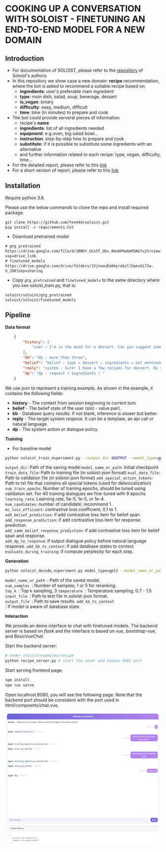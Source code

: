 # COOKING UP A CONVERSATION WITH SOLOIST - FINETUNING AN END-TO-END MODEL FOR A NEW DOMAIN

## Introduction
* For documentation of SOLOIST, please refer to the [repository](https://github.com/pengbaolin/soloist) of Soloist's authors
* In this repository we show case a new domain: **recipe** recommendation, where the bot is asked to recommend a suitable recipe based on:
    * **ingredients**: user's preferable main ingredient
    * **type**: main dish, salad, soup, beverage, dessert
    * **is_vegan**: binary
    * **difficulty**: easy, medium, difficult
    * **time**: time (in minutes) to prepare and cook
* The bot could provide serveral pieces of information
    * recipe's **name**
    * **ingredients**: list of all ingredients needed
    * **equipment**: e.g oven, big salad bowl... 
    * **instruction**: step-by-step how to prepare and cook
    * **substitute**: if it is possible to substitute some ingredients with an alternative
    * and further information related to each recipe: type, vegan, difficulty, time...
* For the detailed report, please refer to this [link](https://docs.google.com/document/d/1F-HPy6cI-tPWWeAzBCw6Mpq-yxSDs__dQhwoWS1HvEc/edit?usp=sharing)
* For a short version of report, please refer to this [link]([github](https://github.com/Yen444/soloist/blob/main/SDS_Recipe.pdf))

## Installation
Require python 3.6.  

Please use the below commands to clone the repo and install required package.
```
git clone https://github.com/Yen444/soloist.git
pip install -r requirements.txt
```
* Download pretrained model
```
# gtg_pretrained 
https://drive.google.com/file/d/1BNhY_GCx5f_Ubv_8mx6PHa6mFDAG7ujh/view?usp=drive_link
# finetuned_models
https://drive.google.com/drive/folders/1VjnxouEe04yrokzllFpevXi7Jw-h_JDK?usp=sharing
```
* Copy `gtg_pretrained` and `finetuned_models` to the same directory where you see soloist_train.py, that is:
```
soloist/soloist/gtg_pretrained
soloist/soloist/finetuned_models
```

## Pipeline
**Data format**
```json
    {
        "history": [
            "user : I'm in the mood for a dessert. Can you suggest something sweet? "
        ],
        "kb": "kb : more than three",
        "belief": "belief : type = dessert ; ingredients = not mentioned ",
        "reply": "system : Sure! I have a few recipes for dessert. Do you have any preferences or restrictions?",
        "dp": "dp : request ( ingredients ) "
    }
```
We use json to represent a training example. As shown in the example, it contains the following fields:
* **history** - The context from session beginning to current turn
* **belief** - The belief state of the user (slot - value pair). 
* **kb** - Database query results. If not blank, inference is slower but better.
* **reply** - The target system respose. It can be a template, an api call or natural language.
* **dp** - The system action or dialogue policy.

**Training**
* For baseline model
```bash
python soloist_train_experiment.py --output_dir $OUTPUT --model_type=gpt2 --model_name_or_path $MODEL_NAME --do_train --train_data_file $TRAIN_FILE --eval_data_file $EVAL_FILE --add_special_action_tokens=$SPECIAL_TOKEN_FILE --per_gpu_train_batch_size 1 --num_train_epochs $EPOCHS --learning_rate 5e-5 --overwrite_cache --max_seq 100 --overwrite_output_dir --max_turn 15 --num_candidates 1 --mc_loss_efficient 0.33 --add_response_prediction --add_same_belief_response_prediction --add_belief_prediction --save_steps 6000 [--add_kb_to_context][--evaluate_during_training] [--add_dp_to_response]
```
<code>output_dir</code>: Path of the saving model 
<code>model_name_or_path</code>: Initial checkpoint
<code>train_data_file</code>: Path to training file (in soloist-json format)
<code>eval_data_file</code>: Path to validation file (in soloist-json format)
<code>add_special_action_tokens</code>: Path to txt file that contains all special tokens (used for delexicalization)
<code>num_train_epochs</code>: Number of training epochs, should be tuned using validation set. For 40 training dialogues we fine-tuned with 9 epochs.  
<code>learning_rate</code>: Learning rate; 5e-5, 1e-5, or 1e-4.  
<code>num_candidates</code>: number of candidate; recommend 1.  
<code>mc_loss_efficient</code>: contrastive loss coefficient; 0.1 to 1.  
<code>add_belief_prediction</code>: if add contrastive loss item for belief span.  
<code>add_response_prediction</code>: if add contrastive loss item for response prediction.  
<code>add_same_belief_response_prediction</code>: if add contrastive loss item for belief span and response.  
<code>add_dp_to_response</code>: if output dialogue policy before natural language response. 
<code>add_kb_to_context</code>: if add database states to context.  
<code>evaluate_during_training</code>: if compute perplexity for each step.  
 

**Generation**
```bash
python soloist_decode_experiment.py model_type=gpt2 --model_name_or_path $OUTPUT --num_samples $NS --input_file=$TEST_FILE --top_k $TOP_K --temperature $TEMP --output_file $GENERATE --max_turn 15 [--add_kb_to_context]
```
<code>model_name_or_path </code>: Path of the saved model.  
<code>num_samples </code>: Number of samples; 1 or 5 for reranking.  
<code>top_k </code>: Top k sampling, 3
<code>temperature </code>: Temperature sampling; 0.7 - 1.5  
<code>input_file </code>: Path to test file in soloist-json format.  
<code>output_file </code>: Path to save results.
<code>add_kb_to_context </code>: If model is aware of database state.

**Interaction**  

We provide an demo interface to chat with finetuned models. The backend server is based on *flask* and the interface is based on *vue*, *bootstrap-vue*, and *BasicVueChat*.

Start the backend server:
```bash
# under soloist/examples/recipe
python recipe_server.py # start the sever and expose 8081 port
```
Start serving frontend page:
```bash
npm install
npm run serve 
```
Open localhost:8080, you will see the following page. Note that the backend port should be consistent with the port used in html/compoents/chat.vue.

<img src="doc/reminderbot.png" alt="drawing" width="600"/>

